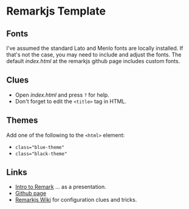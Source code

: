 # Remarkjs Template

## Fonts

I've assumed the standard Lato and Menlo fonts are locally installed.
If that's not the case, you may need to include and adjust the fonts.
The default _index.html_ at the remarkjs github page includes custom fonts.

## Clues

* Open _index.html_ and press `?` for help.
* Don't forget to edit the `<title>` tag in HTML.

## Themes

Add one of the following to the `<html>` element:

* `class="blue-theme"`
* `class="black-theme"`

## Links

* [Intro to Remark](http://remarkjs.com/) ... as a presentation.
* [Github page](https://github.com/gnab/remark)
* [Remarkjs Wiki](https://github.com/gnab/remark/wiki) for configuration clues and tricks.
